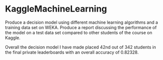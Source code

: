 # KaggleMachineLearning
Produce a decision model using different machine learning algorithms and a training data set on WEKA. Produce a report discussing the performance of the model on a test data set compared to other students of the course on Kaggle.

Overall the decision model I have made placed 42nd out of 342 students in the final private leaderboards with an overall accuracy of 0.82328.
